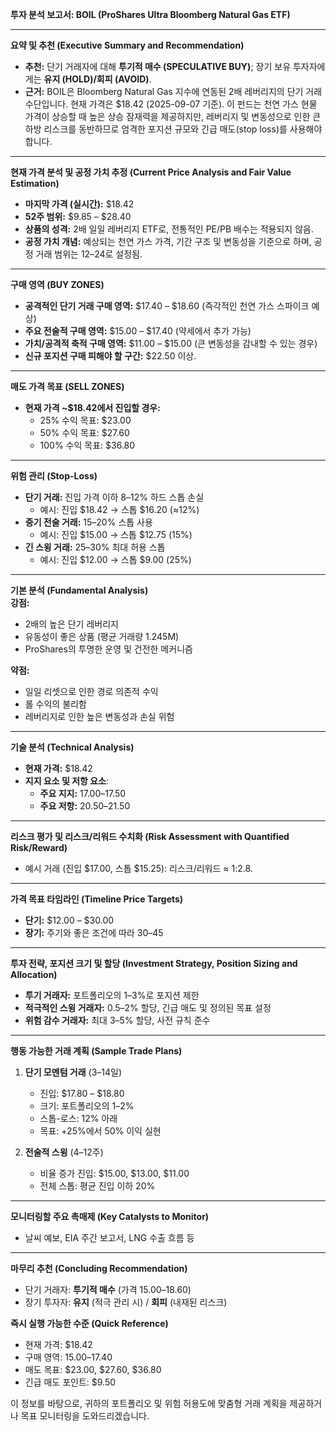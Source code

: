 **투자 분석 보고서: BOIL (ProShares Ultra Bloomberg Natural Gas ETF)**

---

**요약 및 추천 (Executive Summary and Recommendation)**  
- **추천:** 단기 거래자에 대해 **투기적 매수 (SPECULATIVE BUY)**; 장기 보유 투자자에게는 **유지 (HOLD)/회피 (AVOID)**.  
- **근거:** BOIL은 Bloomberg Natural Gas 지수에 연동된 2배 레버리지의 단기 거래 수단입니다. 현재 가격은 $18.42 (2025-09-07 기준). 이 펀드는 천연 가스 현물 가격이 상승할 때 높은 상승 잠재력을 제공하지만, 레버리지 및 변동성으로 인한 큰 하방 리스크를 동반하므로 엄격한 포지션 규모와 긴급 매도(stop loss)를 사용해야 합니다.  

---

**현재 가격 분석 및 공정 가치 추정 (Current Price Analysis and Fair Value Estimation)**  
- **마지막 가격 (실시간):** $18.42  
- **52주 범위:** $9.85 – $28.40  
- **상품의 성격:** 2배 일일 레버리지 ETF로, 전통적인 PE/PB 배수는 적용되지 않음.  
- **공정 가치 개념:** 예상되는 천연 가스 가격, 기간 구조 및 변동성을 기준으로 하며, 공정 거래 범위는 $12–$24로 설정됨.

---

**구매 영역 (BUY ZONES)**  
- **공격적인 단기 거래 구매 영역:** $17.40 – $18.60 (즉각적인 천연 가스 스파이크 예상)  
- **주요 전술적 구매 영역:** $15.00 – $17.40 (약세에서 추가 가능)  
- **가치/공격적 축적 구매 영역:** $11.00 – $15.00 (큰 변동성을 감내할 수 있는 경우)  
- **신규 포지션 구매 피해야 할 구간:** $22.50 이상.  

---

**매도 가격 목표 (SELL ZONES)**  
- **현재 가격 ~$18.42에서 진입할 경우:**  
  - 25% 수익 목표: $23.00  
  - 50% 수익 목표: $27.60  
  - 100% 수익 목표: $36.80  

---

**위험 관리 (Stop-Loss)**  
- **단기 거래:** 진입 가격 이하 8–12% 하드 스톱 손실  
  - 예시: 진입 $18.42 → 스톱 $16.20 (≈12%)  
- **중기 전술 거래:** 15–20% 스톱 사용  
  - 예시: 진입 $15.00 → 스톱 $12.75 (15%)  
- **긴 스윙 거래:** 25–30% 최대 허용 스톱  
  - 예시: 진입 $12.00 → 스톱 $9.00 (25%)  

---

**기본 분석 (Fundamental Analysis)**  
**강점:**  
- 2배의 높은 단기 레버리지  
- 유동성이 좋은 상품 (평균 거래량 1.245M)  
- ProShares의 투명한 운영 및 건전한 메커니즘  

**약점:**  
- 일일 리셋으로 인한 경로 의존적 수익  
- 롤 수익의 불리함  
- 레버리지로 인한 높은 변동성과 손실 위험  

---

**기술 분석 (Technical Analysis)**  
- **현재 가격:** $18.42  
- **지지 요소 및 저항 요소**:
  - **주요 지지:** $17.00–$17.50  
  - **주요 저항:** $20.50–$21.50  

---

**리스크 평가 및 리스크/리워드 수치화 (Risk Assessment with Quantified Risk/Reward)**  
- 예시 거래 (진입 $17.00, 스톱 $15.25): 리스크/리워드 ≈ 1:2.8.  

---

**가격 목표 타임라인 (Timeline Price Targets)**  
- **단기:** $12.00 – $30.00  
- **장기:** 주기와 좋은 조건에 따라 $30–$45 

---

**투자 전략, 포지션 크기 및 할당 (Investment Strategy, Position Sizing and Allocation)**  
- **투기 거래자:** 포트폴리오의 1–3%로 포지션 제한  
- **적극적인 스윙 거래자:** 0.5–2% 할당, 긴급 매도 및 정의된 목표 설정  
- **위험 감수 거래자:** 최대 3–5% 할당, 사전 규칙 준수  

---

**행동 가능한 거래 계획 (Sample Trade Plans)**  
1) **단기 모멘텀 거래** (3–14일)  
   - 진입: $17.80 – $18.80  
   - 크기: 포트폴리오의 1–2%  
   - 스톱-로스: 12% 아래  
   - 목표: +25%에서 50% 이익 실현  

2) **전술적 스윙** (4–12주)  
   - 비율 증가 진입: $15.00, $13.00, $11.00  
   - 전체 스톱: 평균 진입 이하 20%  

---

**모니터링할 주요 촉매제 (Key Catalysts to Monitor)**  
- 날씨 예보, EIA 주간 보고서, LNG 수출 흐름 등  

---

**마무리 추천 (Concluding Recommendation)**  
- 단기 거래자: **투기적 매수** (가격 $15.00–$18.60)  
- 장기 투자자: **유지** (적극 관리 시) / **회피** (내재된 리스크)  

**즉시 실행 가능한 수준 (Quick Reference)**  
- 현재 가격: $18.42  
- 구매 영역: $15.00–$17.40  
- 매도 목표: $23.00, $27.60, $36.80  
- 긴급 매도 포인트: $9.50  

이 정보를 바탕으로, 귀하의 포트폴리오 및 위험 허용도에 맞춤형 거래 계획을 제공하거나 목표 모니터링을 도와드리겠습니다.